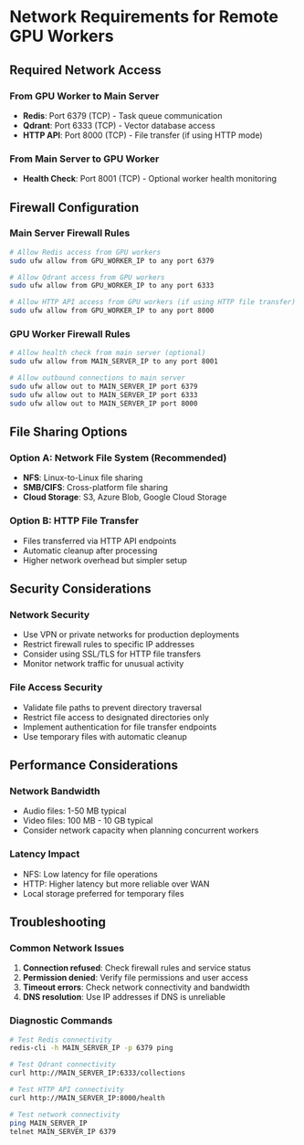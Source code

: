 # Network Requirements for Remote GPU Workers

## Required Network Access

### From GPU Worker to Main Server
- **Redis**: Port 6379 (TCP) - Task queue communication
- **Qdrant**: Port 6333 (TCP) - Vector database access
- **HTTP API**: Port 8000 (TCP) - File transfer (if using HTTP mode)

### From Main Server to GPU Worker
- **Health Check**: Port 8001 (TCP) - Optional worker health monitoring

## Firewall Configuration

### Main Server Firewall Rules
```bash
# Allow Redis access from GPU workers
sudo ufw allow from GPU_WORKER_IP to any port 6379

# Allow Qdrant access from GPU workers  
sudo ufw allow from GPU_WORKER_IP to any port 6333

# Allow HTTP API access from GPU workers (if using HTTP file transfer)
sudo ufw allow from GPU_WORKER_IP to any port 8000
```

### GPU Worker Firewall Rules
```bash
# Allow health check from main server (optional)
sudo ufw allow from MAIN_SERVER_IP to any port 8001

# Allow outbound connections to main server
sudo ufw allow out to MAIN_SERVER_IP port 6379
sudo ufw allow out to MAIN_SERVER_IP port 6333
sudo ufw allow out to MAIN_SERVER_IP port 8000
```

## File Sharing Options

### Option A: Network File System (Recommended)
- **NFS**: Linux-to-Linux file sharing
- **SMB/CIFS**: Cross-platform file sharing
- **Cloud Storage**: S3, Azure Blob, Google Cloud Storage

### Option B: HTTP File Transfer
- Files transferred via HTTP API endpoints
- Automatic cleanup after processing
- Higher network overhead but simpler setup

## Security Considerations

### Network Security
- Use VPN or private networks for production deployments
- Restrict firewall rules to specific IP addresses
- Consider using SSL/TLS for HTTP file transfers
- Monitor network traffic for unusual activity

### File Access Security
- Validate file paths to prevent directory traversal
- Restrict file access to designated directories only
- Implement authentication for file transfer endpoints
- Use temporary files with automatic cleanup

## Performance Considerations

### Network Bandwidth
- Audio files: 1-50 MB typical
- Video files: 100 MB - 10 GB typical
- Consider network capacity when planning concurrent workers

### Latency Impact
- NFS: Low latency for file operations
- HTTP: Higher latency but more reliable over WAN
- Local storage preferred for temporary files

## Troubleshooting

### Common Network Issues
1. **Connection refused**: Check firewall rules and service status
2. **Permission denied**: Verify file permissions and user access
3. **Timeout errors**: Check network connectivity and bandwidth
4. **DNS resolution**: Use IP addresses if DNS is unreliable

### Diagnostic Commands
```bash
# Test Redis connectivity
redis-cli -h MAIN_SERVER_IP -p 6379 ping

# Test Qdrant connectivity
curl http://MAIN_SERVER_IP:6333/collections

# Test HTTP API connectivity
curl http://MAIN_SERVER_IP:8000/health

# Test network connectivity
ping MAIN_SERVER_IP
telnet MAIN_SERVER_IP 6379
```
